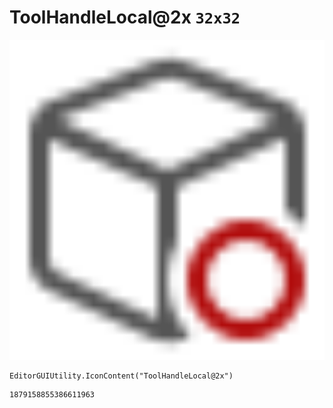 # ToolHandleLocal@2x `32x32`
<img src="/img/ToolHandleLocal@2x.png" width=512 height=512>

``` CSharp
EditorGUIUtility.IconContent("ToolHandleLocal@2x")
```
```
1879158855386611963
```

